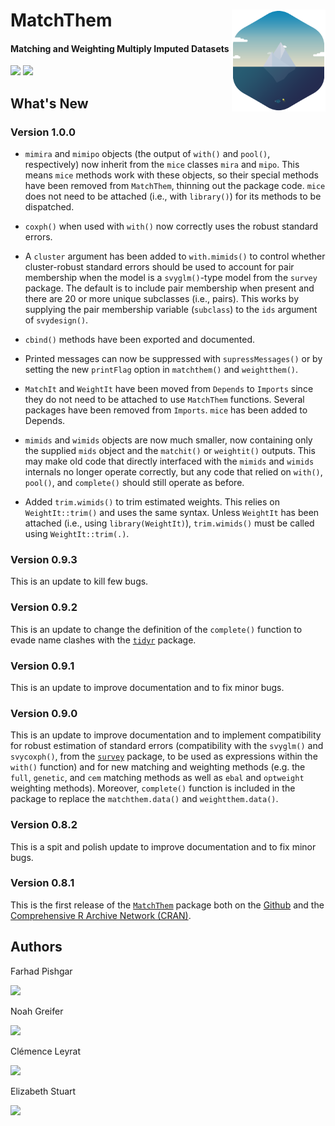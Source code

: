 # MatchThem <img src="man/figure/logo.png" align="right" width="150" />

<!-- badges: start -->
#### Matching and Weighting Multiply Imputed Datasets
<!-- badges: end -->

[![](https://img.shields.io/badge/CRAN%20version-0.9.3-success.svg?color=informational&style=for-the-badge)](https://cran.r-project.org/package=MatchThem)
[![](https://img.shields.io/badge/github%20version-1.0.0-success.svg?color=informational&style=for-the-badge)](https://github.com/FarhadPishgar/MatchThem)

## What's New

### Version 1.0.0

* `mimira` and `mimipo` objects (the output of `with()` and `pool()`, respectively) now inherit from the `mice` classes `mira` and `mipo`. This means `mice` methods work with these objects, so their special methods have been removed from `MatchThem`, thinning out the package code. `mice` does not need to be attached (i.e., with `library()`) for its methods to be dispatched. 

* `coxph()` when used with `with()` now correctly uses the robust standard errors. 

* A `cluster` argument has been added to `with.mimids()` to control whether cluster-robust standard errors should be used to account for pair membership when the model is a `svyglm()`-type model from the `survey` package. The default is to include pair membership  when present and there are 20 or more unique subclasses (i.e., pairs). This works by supplying the pair membership variable (`subclass`) to the `ids` argument of `svydesign()`.

* `cbind()` methods have been exported and documented. 

* Printed messages can now be suppressed with `supressMessages()` or by setting the new `printFlag` option in `matchthem()` and `weightthem()`. 

* `MatchIt` and `WeightIt` have been moved from `Depends` to `Imports` since they do not need to be attached to use `MatchThem` functions. Several packages have been removed from `Imports`. `mice` has been added to Depends.

* `mimids` and `wimids` objects are now much smaller, now containing only the supplied `mids` object and the `matchit()` or `weightit()` outputs. This may make old code that directly interfaced with the `mimids` and `wimids` internals no longer operate correctly, but any code that relied on `with()`, `pool()`, and `complete()` should still operate as before.

* Added `trim.wimids()` to trim estimated weights. This relies on `WeightIt::trim()` and uses the same syntax. Unless `WeightIt` has been attached (i.e., using `library(WeightIt)`), `trim.wimids()` must be called using `WeightIt::trim(.)`.

### Version 0.9.3

This is an update to kill few bugs.

### Version 0.9.2

This is an update to change the definition of the `complete()` function to evade name clashes with the [`tidyr`](https://cran.r-project.org/package=tidyr) package.

### Version 0.9.1

This is an update to improve documentation and to fix minor bugs.

### Version 0.9.0

This is an update to improve documentation and to implement compatibility for robust estimation of standard errors (compatibility with the `svyglm()` and `svycoxph()`, from the [`survey`](https://cran.r-project.org/package=survey) package, to be used as expressions within the `with()` function) and for new matching and weighting methods (e.g. the `full`, `genetic`, and `cem` matching methods as well as `ebal` and `optweight` weighting methods). Moreover, `complete()` function is included in the package to replace the `matchthem.data()` and `weightthem.data()`.

### Version 0.8.2

This is a spit and polish update to improve documentation and to fix minor bugs.

### Version 0.8.1

This is the first release of the [`MatchThem`](https://cran.r-project.org/package=MatchThem) package both on the [Github](https://github.com/FarhadPishgar/MatchThem) and the [Comprehensive R Archive Network (CRAN)](https://cran.r-project.org/package=MatchThem).

## Authors
Farhad Pishgar

[![](https://img.shields.io/twitter/follow/FarhadPishgar.svg?color=informational&style=for-the-badge)](https://twitter.com/FarhadPishgar)

Noah Greifer

[![](https://img.shields.io/twitter/follow/Noah_Greifer.svg?color=informational&style=for-the-badge)](https://twitter.com/Noah_Greifer)

Clémence Leyrat

[![](https://img.shields.io/twitter/follow/LeyClem.svg?color=informational&style=for-the-badge)](https://twitter.com/LeyClem)

Elizabeth Stuart

[![](https://img.shields.io/twitter/follow/Lizstuartdc.svg?color=informational&style=for-the-badge)](https://twitter.com/LizStuartdc)
